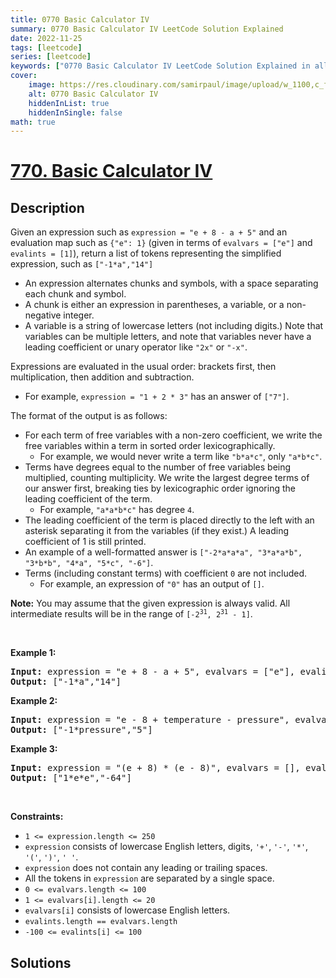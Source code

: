 ```yaml
---
title: 0770 Basic Calculator IV
summary: 0770 Basic Calculator IV LeetCode Solution Explained
date: 2022-11-25
tags: [leetcode]
series: [leetcode]
keywords: ["0770 Basic Calculator IV LeetCode Solution Explained in all languages", "0770 Basic Calculator IV", "LeetCode", "leetcode solution in Python3 C++ Java Go PHP Ruby Swift TypeScript Rust C# JavaScript C", "GeeksforGeeks", "InterviewBit", "Coding Ninjas", "HackerRank", "HackerEarth", "CodeChef", "TopCoder", "AlgoExpert", "freeCodeCamp", "Codeforces", "GitHub", "AtCoder", "Samir Paul"]
cover:
    image: https://res.cloudinary.com/samirpaul/image/upload/w_1100,c_fit,co_rgb:FFFFFF,l_text:Arial_75_bold:0770 Basic Calculator IV - Solution Explained/problem-solving.webp
    alt: 0770 Basic Calculator IV
    hiddenInList: true
    hiddenInSingle: false
math: true
---
```



# [770. Basic Calculator IV](https://leetcode.com/problems/basic-calculator-iv)


## Description

<p>Given an expression such as <code>expression = &quot;e + 8 - a + 5&quot;</code> and an evaluation map such as <code>{&quot;e&quot;: 1}</code> (given in terms of <code>evalvars = [&quot;e&quot;]</code> and <code>evalints = [1]</code>), return a list of tokens representing the simplified expression, such as <code>[&quot;-1*a&quot;,&quot;14&quot;]</code></p>

<ul>
	<li>An expression alternates chunks and symbols, with a space separating each chunk and symbol.</li>
	<li>A chunk is either an expression in parentheses, a variable, or a non-negative integer.</li>
	<li>A variable is a string of lowercase letters (not including digits.) Note that variables can be multiple letters, and note that variables never have a leading coefficient or unary operator like <code>&quot;2x&quot;</code> or <code>&quot;-x&quot;</code>.</li>
</ul>

<p>Expressions are evaluated in the usual order: brackets first, then multiplication, then addition and subtraction.</p>

<ul>
	<li>For example, <code>expression = &quot;1 + 2 * 3&quot;</code> has an answer of <code>[&quot;7&quot;]</code>.</li>
</ul>

<p>The format of the output is as follows:</p>

<ul>
	<li>For each term of free variables with a non-zero coefficient, we write the free variables within a term in sorted order lexicographically.
	<ul>
		<li>For example, we would never write a term like <code>&quot;b*a*c&quot;</code>, only <code>&quot;a*b*c&quot;</code>.</li>
	</ul>
	</li>
	<li>Terms have degrees equal to the number of free variables being multiplied, counting multiplicity. We write the largest degree terms of our answer first, breaking ties by lexicographic order ignoring the leading coefficient of the term.
	<ul>
		<li>For example, <code>&quot;a*a*b*c&quot;</code> has degree <code>4</code>.</li>
	</ul>
	</li>
	<li>The leading coefficient of the term is placed directly to the left with an asterisk separating it from the variables (if they exist.) A leading coefficient of 1 is still printed.</li>
	<li>An example of a well-formatted answer is <code>[&quot;-2*a*a*a&quot;, &quot;3*a*a*b&quot;, &quot;3*b*b&quot;, &quot;4*a&quot;, &quot;5*c&quot;, &quot;-6&quot;]</code>.</li>
	<li>Terms (including constant terms) with coefficient <code>0</code> are not included.
	<ul>
		<li>For example, an expression of <code>&quot;0&quot;</code> has an output of <code>[]</code>.</li>
	</ul>
	</li>
</ul>

<p><strong>Note:</strong> You may assume that the given expression is always valid. All intermediate results will be in the range of <code>[-2<sup>31</sup>, 2<sup>31</sup> - 1]</code>.</p>

<p>&nbsp;</p>
<p><strong class="example">Example 1:</strong></p>

<pre>
<strong>Input:</strong> expression = &quot;e + 8 - a + 5&quot;, evalvars = [&quot;e&quot;], evalints = [1]
<strong>Output:</strong> [&quot;-1*a&quot;,&quot;14&quot;]
</pre>

<p><strong class="example">Example 2:</strong></p>

<pre>
<strong>Input:</strong> expression = &quot;e - 8 + temperature - pressure&quot;, evalvars = [&quot;e&quot;, &quot;temperature&quot;], evalints = [1, 12]
<strong>Output:</strong> [&quot;-1*pressure&quot;,&quot;5&quot;]
</pre>

<p><strong class="example">Example 3:</strong></p>

<pre>
<strong>Input:</strong> expression = &quot;(e + 8) * (e - 8)&quot;, evalvars = [], evalints = []
<strong>Output:</strong> [&quot;1*e*e&quot;,&quot;-64&quot;]
</pre>

<p>&nbsp;</p>
<p><strong>Constraints:</strong></p>

<ul>
	<li><code>1 &lt;= expression.length &lt;= 250</code></li>
	<li><code>expression</code> consists of lowercase English letters, digits, <code>&#39;+&#39;</code>, <code>&#39;-&#39;</code>, <code>&#39;*&#39;</code>, <code>&#39;(&#39;</code>, <code>&#39;)&#39;</code>, <code>&#39; &#39;</code>.</li>
	<li><code>expression</code> does not contain any leading or trailing spaces.</li>
	<li>All the tokens in <code>expression</code> are separated by a single space.</li>
	<li><code>0 &lt;= evalvars.length &lt;= 100</code></li>
	<li><code>1 &lt;= evalvars[i].length &lt;= 20</code></li>
	<li><code>evalvars[i]</code> consists of lowercase English letters.</li>
	<li><code>evalints.length == evalvars.length</code></li>
	<li><code>-100 &lt;= evalints[i] &lt;= 100</code></li>
</ul>

## Solutions

<!-- end -->
